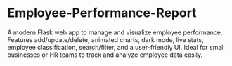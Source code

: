 # Employee-Performance-Report
A modern Flask web app to manage and visualize employee performance. Features add/update/delete, animated charts, dark mode, live stats, employee classification, search/filter, and a user-friendly UI. Ideal for small businesses or HR teams to track and analyze employee data easily.
